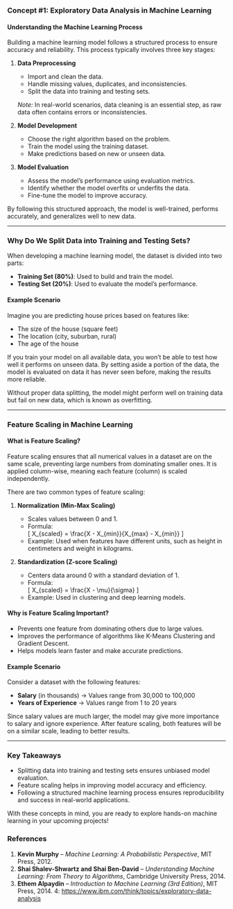 

### **Concept #1: Exploratory Data Analysis in Machine Learning**

#### **Understanding the Machine Learning Process**
Building a machine learning model follows a structured process to ensure accuracy and reliability. This process typically involves three key stages:

1. **Data Preprocessing**
   - Import and clean the data.
   - Handle missing values, duplicates, and inconsistencies.
   - Split the data into training and testing sets.

   *Note:* In real-world scenarios, data cleaning is an essential step, as raw data often contains errors or inconsistencies.

2. **Model Development**
   - Choose the right algorithm based on the problem.
   - Train the model using the training dataset.
   - Make predictions based on new or unseen data.

3. **Model Evaluation**
   - Assess the model’s performance using evaluation metrics.
   - Identify whether the model overfits or underfits the data.
   - Fine-tune the model to improve accuracy.

By following this structured approach, the model is well-trained, performs accurately, and generalizes well to new data.

---

### **Why Do We Split Data into Training and Testing Sets?**
When developing a machine learning model, the dataset is divided into two parts:

- **Training Set (80%)**: Used to build and train the model.
- **Testing Set (20%)**: Used to evaluate the model’s performance.

#### **Example Scenario**
Imagine you are predicting house prices based on features like:
- The size of the house (square feet)
- The location (city, suburban, rural)
- The age of the house

If you train your model on all available data, you won’t be able to test how well it performs on unseen data. By setting aside a portion of the data, the model is evaluated on data it has never seen before, making the results more reliable.

Without proper data splitting, the model might perform well on training data but fail on new data, which is known as overfitting.

---

### **Feature Scaling in Machine Learning**
#### **What is Feature Scaling?**
Feature scaling ensures that all numerical values in a dataset are on the same scale, preventing large numbers from dominating smaller ones. It is applied column-wise, meaning each feature (column) is scaled independently.

There are two common types of feature scaling:

1. **Normalization (Min-Max Scaling)**  
   - Scales values between 0 and 1.
   - Formula:  
     \[
     X_{scaled} = \frac{X - X_{min}}{X_{max} - X_{min}}
     \]
   - Example: Used when features have different units, such as height in centimeters and weight in kilograms.

2. **Standardization (Z-score Scaling)**  
   - Centers data around 0 with a standard deviation of 1.
   - Formula:  
     \[
     X_{scaled} = \frac{X - \mu}{\sigma}
     \]
   - Example: Used in clustering and deep learning models.

#### **Why is Feature Scaling Important?**
- Prevents one feature from dominating others due to large values.
- Improves the performance of algorithms like K-Means Clustering and Gradient Descent.
- Helps models learn faster and make accurate predictions.

#### **Example Scenario**
Consider a dataset with the following features:
- **Salary** (in thousands) → Values range from 30,000 to 100,000
- **Years of Experience** → Values range from 1 to 20 years

Since salary values are much larger, the model may give more importance to salary and ignore experience. After feature scaling, both features will be on a similar scale, leading to better results.

---

### **Key Takeaways**
- Splitting data into training and testing sets ensures unbiased model evaluation.  
- Feature scaling helps in improving model accuracy and efficiency.  
- Following a structured machine learning process ensures reproducibility and success in real-world applications.

With these concepts in mind, you are ready to explore hands-on machine learning in your upcoming projects!




 ### **References**  

1. **Kevin Murphy** – *Machine Learning: A Probabilistic Perspective*, MIT Press, 2012.  
2. **Shai Shalev-Shwartz and Shai Ben-David** – *Understanding Machine Learning: From Theory to Algorithms*, Cambridge University Press, 2014.  
3. **Ethem Alpaydin** – *Introduction to Machine Learning (3rd Edition)*, MIT Press, 2014.
 4: https://www.ibm.com/think/topics/exploratory-data-analysis
